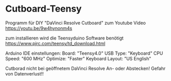 # Cutboard-Teensy

Programm für DIY "DaVinci Resolve Cutboard" zum Youtube Video https://youtu.be/9w4hynonm4s

zum installieren wird die Teensyduino Software benötigt https://www.pjrc.com/teensy/td_download.html

Arduino IDE einstellungen: 
Board: "Teensy4.0"
USB Type: "Keyboard"
CPU Speed: "600 MHz"
Optimize: "Faster"
Keyboard Layout: "US English"

Cutborad nicht bei geöffnetem DaVinci Resolve An- oder Abstecken! Gefahr von Datenverlust!!
